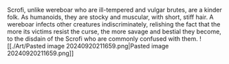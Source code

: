 Scrofi, unlike wereboar who are ill-tempered and vulgar brutes, are a kinder folk. As humanoids, they are stocky and muscular, with short, stiff hair. A wereboar infects other creatures indiscriminately, relishing the fact that the more its victims resist the curse, the more savage and bestial they become, to the disdain of the Scrofi who are commonly confused with them.
![[./Art/Pasted image 20240920211659.png|Pasted image 20240920211659.png]]